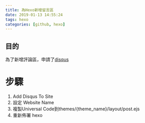 ```yaml
---
title: 為Hexo新增留言區
date: 2019-01-13 14:55:24
tags: hexo
categories: [github, hexo]
---
```


## 目的
為了新增評論區，申請了[disqus](https://disqus.com/)

# 步驟
1. Add Disqus To Site
2. 設定 Website Name
3. 複製Universal Code到themes/{theme_name}/layout/post.ejs
4. 重新佈署 hexo
